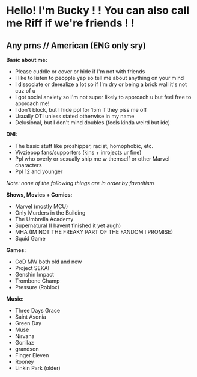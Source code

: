 # Hello! I'm Bucky ! ! You can also call me Riff if we're friends ! !
## Any prns // American (ENG only sry)

**Basic about me:**
- Please cuddle or cover or hide if I'm not with friends
- I like to listen to peopple yap so tell me about anything on your mind
- I dissociate or derealize a lot so if I'm dry or being a brick wall it's not cuz of u
- I got social anxiety so I'm not super likely to approach u but feel free to approach me!
- I don't block, but I hide ppl for 15m if they piss me off
- Usually OTI unless stated otherwise in my name
- Delusional, but I don't mind doubles (feels kinda weird but idc)

**DNI:**
- The basic stuff like proshipper, racist, homophobic, etc.
- Vivziepop fans/supporters (kins + inrojects ur fine)
- Ppl who overly or sexually ship me w themself or other Marvel characters
- Ppl 12 and younger


*Note: none of the following things are in order by favoritism*

**Shows, Movies + Comics:**
- Marvel (mostly MCU)
- Only Murders in the Building
- The Umbrella Academy
- Supernatural (I havent finished it yet augh)
- MHA (IM NOT THE FREAKY PART OF THE FANDOM I PROMISE)
- Squid Game

**Games:**
- CoD MW both old and new
- Project SEKAI
- Genshin Impact
- Trombone Champ
- Pressure (Roblox)

**Music:**
- Three Days Grace
- Saint Asonia
- Green Day
- Muse
- Nirvana
- Gorillaz
- grandson
- Finger Eleven
- Rooney
- Linkin Park (older)
